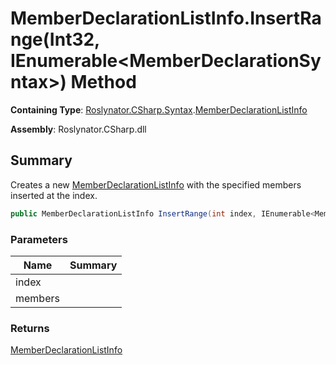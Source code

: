 # MemberDeclarationListInfo\.InsertRange\(Int32, IEnumerable\<MemberDeclarationSyntax>\) Method

**Containing Type**: [Roslynator.CSharp.Syntax](../../README.md)\.[MemberDeclarationListInfo](../README.md)

**Assembly**: Roslynator\.CSharp\.dll

## Summary

Creates a new [MemberDeclarationListInfo](../README.md) with the specified members inserted at the index\.

```csharp
public MemberDeclarationListInfo InsertRange(int index, IEnumerable<MemberDeclarationSyntax> members)
```

### Parameters

| Name | Summary |
| ---- | ------- |
| index | |
| members | |

### Returns

[MemberDeclarationListInfo](../README.md)

